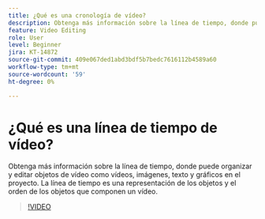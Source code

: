 ```yaml
---
title: ¿Qué es una cronología de vídeo?
description: Obtenga más información sobre la línea de tiempo, donde puede organizar y editar objetos de vídeo
feature: Video Editing
role: User
level: Beginner
jira: KT-14872
source-git-commit: 409e067ded1abd3bdf5b7bedc7616112b4589a60
workflow-type: tm+mt
source-wordcount: '59'
ht-degree: 0%

---
```


# ¿Qué es una línea de tiempo de vídeo?

Obtenga más información sobre la línea de tiempo, donde puede organizar y editar objetos de vídeo como vídeos, imágenes, texto y gráficos en el proyecto. La línea de tiempo es una representación de los objetos y el orden de los objetos que componen un vídeo.

>[!VIDEO](https://video.tv.adobe.com/v/3427090?quality=12&learn=on&hidetitle=true)
